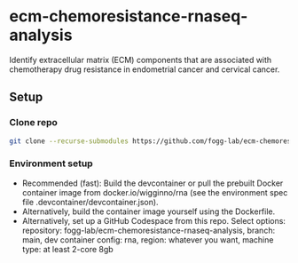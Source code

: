 # ecm-chemoresistance-rnaseq-analysis

Identify extracellular matrix (ECM) components that are associated with chemotherapy drug resistance in endometrial cancer and cervical cancer.

## Setup

### Clone repo

```bash
git clone --recurse-submodules https://github.com/fogg-lab/ecm-chemoresistance-rnaseq-analysis.git
```

### Environment setup

- Recommended (fast): Build the devcontainer or pull the prebuilt Docker container image from docker.io/wigginno/rna (see the environment spec file .devcontainer/devcontainer.json).
- Alternatively, build the container image yourself using the Dockerfile.
- Alternatively, set up a GitHub Codespace from this repo. Select options: repository: fogg-lab/ecm-chemoresistance-rnaseq-analysis, branch: main, dev container config: rna, region: whatever you want, machine type: at least 2-core 8gb
